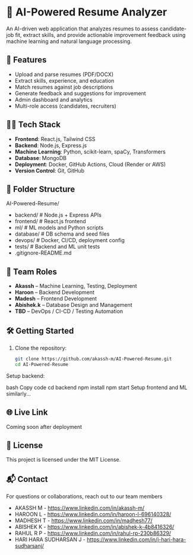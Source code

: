 # 🧠 AI-Powered Resume Analyzer

An AI-driven web application that analyzes resumes to assess candidate-job fit, extract skills, and provide actionable improvement feedback using machine learning and natural language processing.

## 🚀 Features

- Upload and parse resumes (PDF/DOCX)
- Extract skills, experience, and education
- Match resumes against job descriptions
- Generate feedback and suggestions for improvement
- Admin dashboard and analytics
- Multi-role access (candidates, recruiters)

## 👨‍💻 Tech Stack

- **Frontend**: React.js, Tailwind CSS
- **Backend**: Node.js, Express.js
- **Machine Learning**: Python, scikit-learn, spaCy, Transformers
- **Database**: MongoDB
- **Deployment**: Docker, GitHub Actions, Cloud (Render or AWS)
- **Version Control**: Git, GitHub

## 📁 Folder Structure

AI-Powered-Resume/
- backend/ # Node.js + Express APIs
- frontend/ # React.js frontend
- ml/ # ML models and Python scripts
- database/ # DB schema and seed files
- devops/ # Docker, CI/CD, deployment config
- tests/ # Backend and ML unit tests
- .gitignore-README.md 


## 👥 Team Roles

- **Akassh** – Machine Learning, Testing, Deployment
- **Haroon** – Backend Development
- **Madesh** – Frontend Development
- **Abishek.k** – Database Design and Management
- **TBD** – DevOps / CI-CD / Testing Automation

## 🛠 Getting Started

1. Clone the repository:
   ```bash
   git clone https://github.com/akassh-m/AI-Powered-Resume.git
   cd AI-Powered-Resume
Setup backend:

bash
Copy code
cd backend
npm install
npm start
Setup frontend and ML similarly...


## 🌐 Live Link
Coming soon after deployment


## 📄 License
This project is licensed under the MIT License.

## 📬 Contact
For questions or collaborations, reach out to our team members
- AKASSH M  - https://www.linkedin.com/in/akassh-m/
- HAROON L  - https://www.linkedin.com/in/haroon-l-696140328/
- MADHESH T - https://www.linkedin.com/in/madhesh77/
- ABISHEK K - https://www.linkedin.com/in/abishek-k-4b8416326/
- RAHUL R P - https://www.linkedin.com/in/rahul-rp-230b86329/
- HARI HARA SUDHARSAN J - https://www.linkedin.com/in/j-hari-hara-sudharsanj/
